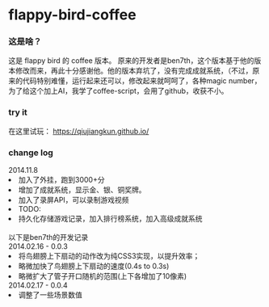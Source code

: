 flappy-bird-coffee
=================

### 这是啥？

这是 flappy bird 的 coffee 版本。
原来的开发者是ben7th，这个版本基于他的版本修改而来，再此十分感谢他。他的版本弃坑了，没有完成成就系统，（不过，原来的代码特别难懂，运行起来还可以，修改起来就呵呵了，各种magic number，为了给这个加上AI，我学了coffee-script，会用了github，收获不小。

### try it
在这里试玩：
https://qiujiangkun.github.io/

### change log
<ui>
2014.11.8
<li>加入了外挂，跑到3000+分</li>
<li>增加了成就系统，显示金、银、铜奖牌。</li>
<li>加入了录屏API，可以录制游戏视频</li>
<li>TODO:</li>
<li>持久化存储游戏记录，加入排行榜系统，加入高级成就系统</li>
</ui>
<br/>
以下是ben7th的开发记录
<br/>
<ui>
2014.02.16 - 0.0.3
<li>将鸟翅膀上下扇动的动作改为纯CSS3实现，以提升效率；</li>
<li>略微加快了鸟翅膀上下扇动的速度(0.4s to 0.3s)</li>
<li>略微扩大了管子开口随机的范围(上下各增加了10像素)</li>
</ui>

<ui>
2014.02.17 - 0.0.4
<li>调整了一些场景数值</li>
</ui>
<br/>
